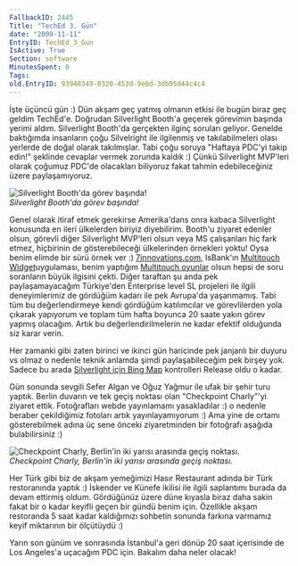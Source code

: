 ```yaml
---
FallbackID: 2445
Title: "TechEd 3. Gün"
date: "2009-11-11"
EntryID: TechEd_3_Gun
IsActive: True
Section: software
MinutesSpent: 0
Tags: 
old.EntryID: 93948349-0320-453d-9e6d-3db95d44c4c4
---
```

İşte üçüncü gün :) Dün akşam geç yatmış olmanın etkisi ile bugün biraz
geç geldim TechEd'e. Doğrudan Silverlight Booth'a geçerek görevimin
başında yerimi aldım. Silverlight Booth'da gerçekten ilginç soruları
geliyor. Genelde baktığımda insanların çoğu Silvelright ile ilgilenmiş
ve takılabilmeleri olası yerlerde de doğal olarak takılmışlar. Tabi çoğu
soruya "Haftaya PDC'yi takip edin!" şeklinde cevaplar vermek zorunda
kaldık :) Çünkü Silverlight MVP'leri olarak çoğumuz PDC'de olacakları
biliyoruz fakat tahmin edebileceğiniz üzere paylaşamıyoruz.

![Silverlight Booth'da görev
başında!](media/TechEd_3_Gun/11112009_1.jpg)\
*Silverlight Booth'da görev başında!*

Genel olarak itiraf etmek gerekirse Amerika'dans onra kabaca Silverlight
konusunda en ileri ülkelerden biriyiz diyebilirim. Booth'u ziyaret
edenler olsun, görevli diğer Silverlight MVP'leri olsun veya MS
çalışanları hiç fark etmez, hiçbirinin de gösterebileceği ülkelerinden
örnekleri yoktu! Oysa benim elimde bir sürü örnek ver :)
[7innovations.com](http://www.7innvations.com), IsBank'ın [Multitouch
Widget](http://www.isteyatirim.com.tr/AnaSayfa/Default.aspx)uygulaması,
benim yaptığım [Multitouch
oyunlar](http://daron.yondem.com/multitouchgame/) olsun hepsi de soru
soranların büyük ilgisini çekti. Diğer taraftan şu anda pek
paylaşamayacağım Türkiye'den Enterprise level SL projeleri ile ilgili
deneyimlerimiz de gördüğüm kadarı ile pek Avrupa'da yaşanmamış. Tabi tüm
bu değerlendirmeye kendi gördüğüm katılımcılar ve görevlilerden yola
çıkarak yapıyorum ve toplam tüm hafta boyunca 20 saate yakın görev
yapmış olacağım. Artık bu değerlendirilmelerin ne kadar efektif
olduğunda siz karar verin.

Her zamanki gibi zaten birinci ve ikinci gün haricinde pek janjanlı bir
duyuru vs olmaz o nedenle teknik anlamda şimdi paylaşabileceğim pek
birşey yok. Sadece bu arada [Silverlight için Bing
Map](http://tinyurl.com/yzlamko) kontrolleri Release oldu o kadar.

Gün sonunda sevgili Sefer Algan ve Oğuz Yağmur ile ufak bir şehir turu
yaptık. Berlin duvarın ve tek geçiş noktası olan "Checkpoint Charly"'yi
ziyaret ettik. Fotoğrafları webde yayınlamamı yasakladılar :) o nedenle
beraber çekildiğimiz fotoları artık yayınlayamıyorum :) Ama yine de
ortamı gösterebilmek adına üç sene önceki ziyaretminden bir fotoğrafı
aşağıda bulabilirsiniz :)

![Checkpoint Charly, Berlin'in iki yarısı arasında geçiş
noktası.](media/TechEd_3_Gun/11112009_2.jpg)\
*Checkpoint Charly, Berlin'in iki yarısı arasında geçiş noktası.*

Her Türk gibi biz de akşam yemeğimizi Hasır Restaurant adında bir Türk
restoranında yaptık :) İskender ve Künefe ikilisi ile ilgili saplantımı
burada da devam ettirmiş oldum. Gördüğünüz üzere düne kıyasla biraz daha
sakin fakat bir o kadar keyifli geçen bir gündü benim için. Özellikle
akşam restoranda 5 saat kadar kaldığımızı sohbetin sonunda farkına
varmamız keyif miktarının bir ölçütüydü :)

Yarın son günüm ve sonrasında İstanbul'a geri dönüp 20 saat içerisinde
de Los Angeles'a uçacağım PDC için. Bakalım daha neler olacak!


